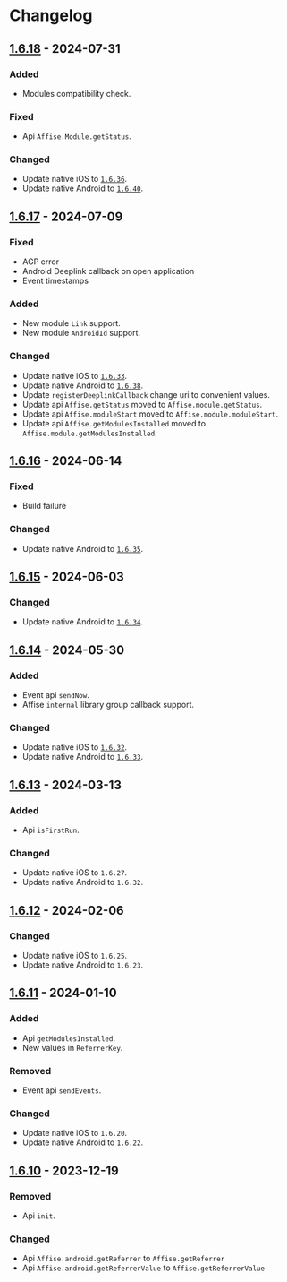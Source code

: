 # Changelog

## [1.6.18] - 2024-07-31

### Added

- Modules compatibility check.

### Fixed

- Api `Affise.Module.getStatus`.

### Changed

- Update native iOS to [`1.6.36`](https://github.com/affise/sdk-ios/blob/1.6.36/CHANGELOG.md).
- Update native Android to [`1.6.40`](https://github.com/affise/sdk-android/blob/v1.6.40/CHANGELOG.md).

## [1.6.17] - 2024-07-09

### Fixed

- AGP error
- Android Deeplink callback on open application
- Event timestamps

### Added

- New module `Link` support.
- New module `AndroidId` support.

### Changed

- Update native iOS to [`1.6.33`](https://github.com/affise/sdk-ios/blob/1.6.33/CHANGELOG.md).
- Update native Android to [`1.6.38`](https://github.com/affise/sdk-android/blob/v1.6.38/CHANGELOG.md).
- Update `registerDeeplinkCallback` change uri to convenient values.
- Update api `Affise.getStatus` moved to `Affise.module.getStatus`.
- Update api `Affise.moduleStart` moved to `Affise.module.moduleStart`.
- Update api `Affise.getModulesInstalled` moved to `Affise.module.getModulesInstalled`.

## [1.6.16] - 2024-06-14

### Fixed

- Build failure

### Changed

- Update native Android to [`1.6.35`](https://github.com/affise/sdk-android/blob/v1.6.35/CHANGELOG.md).

## [1.6.15] - 2024-06-03

### Changed

- Update native Android to [`1.6.34`](https://github.com/affise/sdk-android/blob/v1.6.34/CHANGELOG.md).

## [1.6.14] - 2024-05-30

### Added

- Event api `sendNow`.
- Affise `internal` library group callback support.

### Changed

- Update native iOS to [`1.6.32`](https://github.com/affise/sdk-ios/blob/1.6.32/CHANGELOG.md).
- Update native Android to [`1.6.33`](https://github.com/affise/sdk-android/blob/v1.6.33/CHANGELOG.md).

## [1.6.13] - 2024-03-13

### Added

- Api `isFirstRun`.

### Changed

- Update native iOS to `1.6.27`.
- Update native Android to `1.6.32`.

## [1.6.12] - 2024-02-06

### Changed

- Update native iOS to `1.6.25`.
- Update native Android to `1.6.23`.

## [1.6.11] - 2024-01-10

### Added

- Api `getModulesInstalled`.
- New values in `ReferrerKey`.

### Removed

- Event api `sendEvents`.

### Changed

- Update native iOS to `1.6.20`.
- Update native Android to `1.6.22`.

## [1.6.10] - 2023-12-19

### Removed

- Api `init`.

### Changed

- Api `Affise.android.getReferrer` to `Affise.getReferrer`
- Api `Affise.android.getReferrerValue` to  `Affise.getReferrerValue`
  
[1.6.18]: https://github.com/affise/flutter-sdk/compare/1.6.17...1.6.18
[1.6.17]: https://github.com/affise/flutter-sdk/compare/1.6.16...1.6.17
[1.6.16]: https://github.com/affise/flutter-sdk/compare/1.6.15...1.6.16
[1.6.15]: https://github.com/affise/flutter-sdk/compare/1.6.14...1.6.15
[1.6.14]: https://github.com/affise/flutter-sdk/compare/1.6.13...1.6.14
[1.6.13]: https://github.com/affise/flutter-sdk/compare/1.6.12...1.6.13
[1.6.12]: https://github.com/affise/flutter-sdk/compare/1.6.11...1.6.12
[1.6.11]: https://github.com/affise/flutter-sdk/compare/1.6.10...1.6.11
[1.6.10]: https://github.com/affise/flutter-sdk/compare/1.6.9...1.6.10
